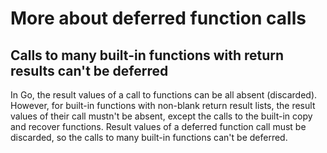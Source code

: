 # More about deferred function calls

## Calls to many built-in functions with return results can't be deferred

In Go, the result values of a call to functions can be all absent (discarded). However, for built-in functions with non-blank return result lists, the result values of their call mustn't be absent, except the calls to the built-in copy and recover functions. Result values of a deferred function call must be discarded, so the calls to many built-in functions can't be deferred.